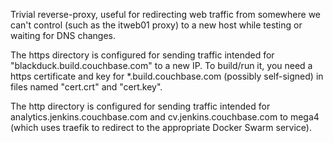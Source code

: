 Trivial reverse-proxy, useful for redirecting web traffic from somewhere
we can't control (such as the itweb01 proxy) to a new host while testing
or waiting for DNS changes.

The https directory is configured for sending traffic intended for
"blackduck.build.couchbase.com" to a new IP. To build/run it, you need a
https certificate and key for *.build.couchbase.com (possibly
self-signed) in files named "cert.crt" and "cert.key".

The http directory is configured for sending traffic intended for
analytics.jenkins.couchbase.com and cv.jenkins.couchbase.com to mega4
(which uses traefik to redirect to the appropriate Docker Swarm
service).
